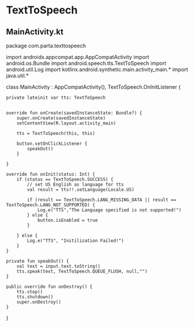 # TextToSpeech

## MainActivity.kt
package com.parta.texttospeech

import androidx.appcompat.app.AppCompatActivity
import android.os.Bundle
import android.speech.tts.TextToSpeech
import android.util.Log
import kotlinx.android.synthetic.main.activity_main.*
import java.util.*

class MainActivity : AppCompatActivity(), TextToSpeech.OnInitListener {

    private lateinit var tts: TextToSpeech


    override fun onCreate(savedInstanceState: Bundle?) {
        super.onCreate(savedInstanceState)
        setContentView(R.layout.activity_main)

        tts = TextToSpeech(this, this)

        button.setOnClickListener {
            speakOut()
        }

    }

    override fun onInit(status: Int) {
        if (status == TextToSpeech.SUCCESS) {
            // set US English as language for tts
            val result = tts!!.setLanguage(Locale.US)

            if (result == TextToSpeech.LANG_MISSING_DATA || result == TextToSpeech.LANG_NOT_SUPPORTED) {
                Log.e("TTS","The Language specified is not supported!")
            } else {
                button.isEnabled = true
            }

        } else {
            Log.e("TTS", "Initilization Failed!")
        }
    }

    private fun speakOut() {
        val text = input.text.toString()
        tts.speak(text, TextToSpeech.QUEUE_FLUSH, null,"")
    }

    public override fun onDestroy() {
        tts.stop()
        tts.shutdown()
        super.onDestroy()
    }
}
